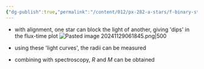 ```yaml
---
{"dg-publish":true,"permalink":"/content/012/px-282-a-stars/f-binary-stars-and-fundamental-parameters/px-285-f4-eclipsing-binaries/","created":"2024-11-29T06:18:04.120+00:00","updated":"2024-11-29T06:32:25.381+00:00"}
---
```


- with alignment, one star can block the light of another, giving 'dips' in the flux-time plot
![Pasted image 20241129061845.png|500](/img/user/pics/Pasted%20image%2020241129061845.png)

- using these 'light curves', the radii can be measured
- combining with spectroscopy, $R$ and $M$ can be obtained
